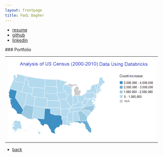 ```yaml
---
layout: frontpage
title: Fadi Dagher
---
```


<div class="navbar">
  <div class="navbar-inner">
      <ul class="nav">
          <li><a href="{{ BASE_PATH }}/assets/fdagher_resume.pdf">resume</a></li>
          <li><a href="https://github.com/fdagher1">github</a></li>
          <li><a href="https://www.linkedin.com/in/fadi-d-9012b4b/">linkedin</a></li>
      </ul>
  </div>
</div>
### <a name="Portfolio"></a>Portfolio
<table class="wide">
<tr>
  <td class="left">
    <a href="pages/publpics/rqtlexper_fig1.html">
        <img src="assets/publpics/USCensusDataAnalysis.png" alt="US Census Data Analysis" title="US Census Data Analysis"/>
    </a>
  </td>
</table>

<div class="navbar">
  <div class="navbar-inner">
      <ul class="nav">
          <li><a href="index.html">back</a></li>
      </ul>
  </div>
</div>
